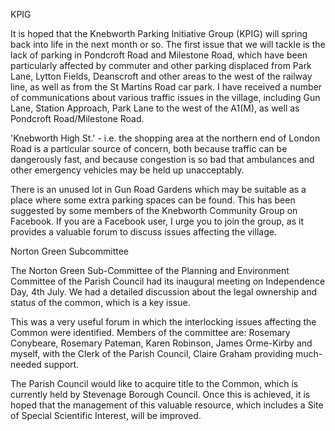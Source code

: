 KPIG

It is hoped that the Knebworth Parking Initiative Group (KPIG) will
spring back into life in the next month or so. The first issue that we
will tackle is the lack of parking in Pondcroft Road and Milestone Road,
which have been particularly affected by commuter and other parking
displaced from Park Lane, Lytton Fields, Deanscroft and other areas to
the west of the railway line, as well as from the St Martins Road car
park. I have received a number of communications about various traffic
issues in the village, including Gun Lane, Station Approach, Park Lane
to the west of the A1(M), as well as Pondcroft Road/Milestone Road.

'Knebworth High St.' - i.e. the shopping area at the northern end of
London Road is a particular source of concern, both because traffic can
be dangerously fast, and because congestion is so bad that ambulances
and other emergency vehicles may be held up unacceptably.

There is an unused lot in Gun Road Gardens which may be suitable as a
place where some extra parking spaces can be found. This has been
suggested by some members of the Knebworth Community Group on Facebook.
If you are a Facebook user, I urge you to join the group, as it provides
a valuable forum to discuss issues affecting the village.

Norton Green Subcommittee

The Norton Green Sub-Committee of the Planning and Environment Committee
of the Parish Council had its inaugural meeting on Independence Day, 4th
July. We had a detailed discussion about the legal ownership and status
of the common, which is a key issue.

This was a very useful forum in which the interlocking issues affecting
the Common were identified. Members of the committee are: Rosemary
Conybeare, Rosemary Pateman, Karen Robinson, James Orme-Kirby and
myself, with the Clerk of the Parish Council, Claire Graham providing
much-needed support.

The Parish Council would like to acquire title to the Common, which is
currently held by Stevenage Borough Council. Once this is achieved, it
is hoped that the management of this valuable resource, which includes a
Site of Special Scientific Interest, will be improved.

